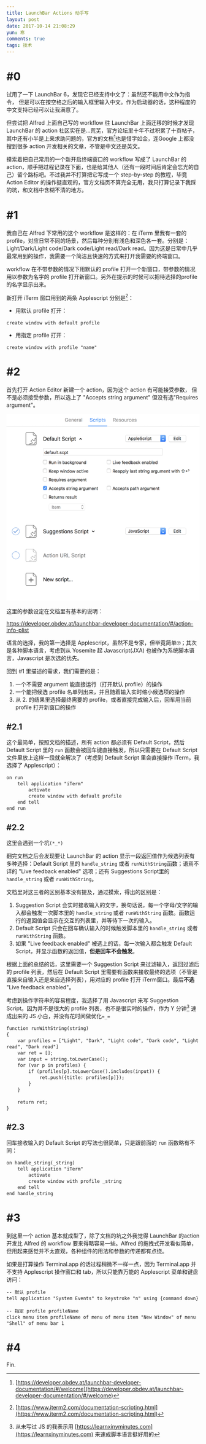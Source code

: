 ```yaml
---
title: LaunchBar Actions 动手写
layout: post
date: 2017-10-14 21:08:29
yun: 寒
comments: true
tags: 技术
---
```


# #0
试用了一下 LaunchBar 6，发现它已经支持中文了：虽然还不能用中文作为指令， 但是可以在按空格之后的输入框里输入中文。作为启动器的话，这种程度的中文支持已经可以让我满意了。

但尝试把 Alfred 上面自己写的 workflow 往 LaunchBar 上面迁移的时候才发现 LaunchBar 的 action 社区实在是…荒芜，官方论坛里十年不过积累了十页帖子，其中还有小半是上来求助问题的，官方的文档[^1]也是惜字如金，连Google 上都没搜到很多 action 开发相关的文章，不管是中文还是英文。

摸索着把自己常用的一个新开启终端窗口的 workflow 写成了 LaunchBar 的action，顺手把过程记录在下面，也是给其他人（还有一段时间后肯定会忘光的自己）留个路标吧。不过我并不打算把它写成一个 step-by-step 的教程，毕竟Action Editor 的操作挺直观的，官方文档页不算完全无用，我只打算记录下我踩的坑，和文档中含糊不清的地方。

# #1
我自己在 Alfred 下常用的这个 workflow 是这样的：在 iTerm 里我有一套的profile，对应日常不同的场景，然后每种分别有浅色和深色各一套。分别是：Light/Dark/Light code/Dark code/Light read/Dark read。因为这是日常中几乎最常用到的操作，我需要一个简洁且快速的方式来打开我需要的终端窗口。

workflow 在不带参数的情况下用默认的 profile 打开一个新窗口，带参数的情况用以参数为名字的 profile 打开新窗口。另外在提示的时候可以把待选择的profile 的名字显示出来。

新打开 iTerm 窗口用到的两条 Applescript 分别是[^2]：

- 用默认 profile 打开：
```
create window with default profile
```

- 用指定 profile 打开：
```
create window with profile "name"
```

# #2
首先打开 Action Editor 新建一个 action，因为这个 action 有可能接受参数， 但不是必须接受参数，所以选上了 "Accepts string argument" 但没有选"Requires argument"。

![](/content/images/2017/10/launchbar-action-options.png)

这里的参数设定在文档里有基本的说明：

https://developer.obdev.at/launchbar-developer-documentation/#/action-info-plist

语言的选择，我的第一选择是 Applescript，虽然不是专家，但毕竟简单🙄；其次是各种脚本语言，考虑到从 Yosemite 起 Javascript(JXA) 也被作为系统脚本语言，Javascript 是次选的优先。

回到 #1 里描述的需求，我们需要的是：

1. 一个不需要 argument 能直接运行（打开默认 profile）的操作
2. 一个能把候选 profile 名单列出来，并且随着输入实时缩小候选项的操作
3. 从 2. 的结果里选择最终需要的 profile，或者直接完成输入后，回车用当前 profile 打开新窗口的操作
   
## #2.1
这个最简单，按照文档的描述，所有 action 都必须有 Default Script，然后Default Script 里的 `run` 函数会被回车键直接触发，所以只需要在 Default Script 文件里放上这样一段就全解决了（考虑到 Default Script 里会直接操作 iTerm，我选择了 Applescript）：

```
on run
	tell application "iTerm"
		activate
		create window with default profile
	end tell
end run
```

## #2.2
这里会遇到一个坑`(*_*)`

翻完文档之后会发现要让 LaunchBar 的 action 显示一段返回值作为候选列表有多种选择：Default Script 里的 `handle_string` 或者 `runWithString`函数；语焉不详的 "Live feedback enabled" 选项；还有 Suggestions Script里的 `handle_string` 或者 `runWithString`。

文档里对这三者的区别基本没有提及，通过摸索，得出的区别是：

1. Suggestion Script 会实时接收输入的文字，换句话说，每一个字母/文字的输入都会触发一次脚本里的 `handle_string` 或者 `runWithString` 函数。函数运行的返回值会显示在交互的列表里，并等待下一次的输入。
2. Default Script 只会在回车确认输入的时候触发脚本里的 `handle_string` 或者 `runWithString` 函数。
3. 如果 "Live feedback enabled" 被选上的话，每一次输入都会触发 Default Script，并显示函数的返回值，**但是回车不会触发**。

根据上面的总结的话，这里需要一个 Suggestion Script 来过滤输入，返回过滤后的 profile 列表，然后在 Default Script 里需要有函数来接收最终的选项（不管是直接来自输入还是来自选择列表），用对应的 profile 打开 iTerm窗口。最后**不选** "Live feedback enabled"。

考虑到操作字符串的容易程度，我选择了用 Javascript 来写 Suggestion Script。因为并不是很大的 profile 列表，也不是很实时的操作，作为 Y 分钟[^3] 速成出来的 JS 小白，并没有花时间做优化`=_=`

```
function runWithString(string)
{
    var profiles = ["Light", "Dark", "Light code", "Dark code", "Light read", "Dark read"]
    var ret = [];
    var input = string.toLowerCase();
    for (var p in profiles) {
        if (profiles[p].toLowerCase().includes(input)) {
            ret.push({title: profiles[p]});
        }
    }
    
    return ret;
}
```

## #2.3
回车接收输入的 Default Script 的写法也很简单，只是跟前面的 `run` 函数略有不同：

```
on handle_string(_string)
	tell application "iTerm"
		activate
		create window with profile _string
	end tell
end handle_string
```

# #3
到这里一个 action 基本就成型了，除了文档的坑之外我觉得 LaunchBar 的action 开发比 Alfred 的 workflow 要来得略容易一些。Alfred 的拖拽式开发看似简单，但用起来感觉并不太直观，各种组件的用法和参数的传递都有点绕。

如果是打算操作 Terminal.app 的话过程稍微不一样一点，因为 Terminal.app 并不支持 Applescript 操作窗口和 tab，所以只能靠万能的 Applescript 菜单和键盘访问：
```
-- 默认 profile
tell application "System Events" to keystroke "n" using {command down}

-- 指定 profile profileName
click menu item profileName of menu of menu item "New Window" of menu "Shell" of menu bar 1
```

# #4
Fin.

[^1]: [https://developer.obdev.at/launchbar-developer-documentation/#/welcome](https://developer.obdev.at/launchbar-developer-documentation/#/welcome)
[^2]: [https://www.iterm2.com/documentation-scripting.html](https://www.iterm2.com/documentation-scripting.html)
[^3]: 从未写过 JS 的我表示用 [https://learnxinyminutes.com](https://learnxinyminutes.com) 来速成脚本语言挺好用的
